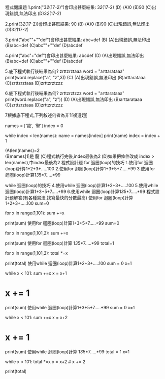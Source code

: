 程式閱讀題
1.print("3*2*(17-2)")會印出甚麼結果:
3*2*(17-2)
(D) (A)0   (B)90  (C)出現錯誤,無法印出  (D)3*2*(17-2)

2.print(3*2*(17-2))會印出甚麼結果:
90
(B) (A)0   (B)90  (C)出現錯誤,無法印出  (D)3*2*(17-2)

3.print("abc""+""def")會印出甚麼結果:
abc+def
(B) (A)出現錯誤,無法印出   (B)abc+def  (C)abc""+""def  (D)abcdef

4.print("abc"+"def")會印出甚麼結果:
abcdef
(D) (A)出現錯誤,無法印出   (B)abc+def  (C)abc""+""def  (D)abcdef

5.底下程式執行後結果為何?
zrttzrztaaa
word = "arttarataaa"
print(word.replace("a", "z",3))
(C) (A)出現錯誤,無法印出   (B)arttarataaa  (C)zrttzrztaaa (D)zrttzrztzzz

6.底下程式執行後結果為何?
zrttzrztzzz
word = "arttarataaa"
print(word.replace("a", "z"))
(D) (A)出現錯誤,無法印出   (B)arttarataaa  (C)zrttzrztaaa (D)zrttzrztzzz

7根據底下程式,下列敘述何者為非?[複選題]

names = ['龍', '聖']
index = 0

while index < len(names):
    name = names[index]
    print(name)
    index = index + 1
    
(A)len(names)=2  
(B)names[1]是 龍 
(C)程式執行完後,index最後為2
(D)如果把條件改成 index > len(names),中index最後為2
程式設計題
for 迴圈(loop)的技巧
1.使用for 迴圈(loop)計算1+2+3+.....100
2.使用for 迴圈(loop)計算1+3+5+7.....+99
3.使用for 迴圈(loop)計算1*3*5*7.....*99

while 迴圈(loop)的技巧
4.使用while 迴圈(loop)計算1+2+3+.....100
5.使用while 迴圈(loop)計算1+3+5+7.....+99
6.使用while 迴圈(loop計算1*3*5*7.....*99
程式設計題解答(有各種寫法,找寫最快的分數最高)
使用for 迴圈(loop)計算1+2+3+.....100
sum=0

for x in range(1,101):
  sum +=x
  
print(sum)
使用for 迴圈(loop)計算1+3+5+7.....+99
sum=0

for x in range(1,101,2):
  sum +=x
  
print(sum)
使用for 迴圈(loop)計算
1*3*5*7.....*99
total=1

for x in range(1,101,2):
  total *=x
  
print(total)
使用while 迴圈(loop)計算1+2+3+.....100
sum = 0
x=1

while x < 101:
  sum +=x
  x = x+1
  # x += 1
  
print(sum)
使用while 迴圈(loop)計算1+3+5+7.....+99
sum = 0
x=1

while x < 101:
  sum +=x
  x = x+2
  # x += 1
  
print(sum)
使用while 迴圈(loop)計算
1*3*5*7.....*99
total = 1
x=1

while x < 101:
  total *=x
  x = x+2     # x += 2
  
print(total)
